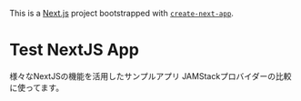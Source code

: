 This is a [Next.js](https://nextjs.org/) project bootstrapped with [`create-next-app`](https://github.com/vercel/next.js/tree/canary/packages/create-next-app).

# Test NextJS App
様々なNextJSの機能を活用したサンプルアプリ
JAMStackプロバイダーの比較に使ってます。